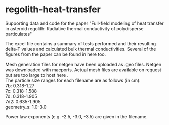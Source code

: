 # regolith-heat-transfer
Supporting data and code for the paper "Full-field modeling of heat transfer in asteroid regolith: Radiative thermal conductivity of polydisperse particulates"

The excel file contains a summary of tests performed and their resulting delta-T values and calculated bulk thermal conductivities. Several of the figures from the paper can be found in here too. 
  
  
Mesh generation files for netgen have been uploaded as .geo files. Netgen was downloaded with macports. Actual mesh files are available on request but are too large to host here .   
The particle size ranges for each filename are as follows (in cm):  
7b: 0.318-1.27  
7c: 0.318-1.588   
7d: 0.318-1.905   
7d2: 0.635-1.905  
geometry_s: 1.0-3.0   
  
Power law exponents (e.g. -2.5, -3.0, -3.5) are given in the filename.  
